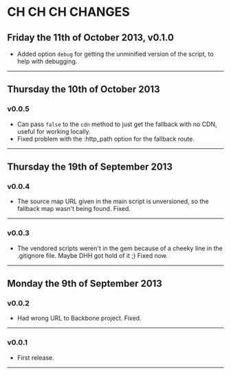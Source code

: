 # CH CH CH CHANGES #

## Friday the 11th of October 2013, v0.1.0 ##

* Added option `debug` for getting the unminified version of the script, to help with debugging.

----


## Thursday the 10th of October 2013 ##

### v0.0.5 ###

* Can pass `false` to the `cdn` method to just get the fallback with no CDN, useful for working locally.
* Fixed problem with the :http_path option for the fallback route.

----


## Thursday the 19th of September 2013 ##

### v0.0.4 ###

* The source map URL given in the main script is unversioned, so the fallback map wasn't being found. Fixed.

----


### v0.0.3 ###

* The vendored scripts weren't in the gem because of a cheeky line in the .gitignore file. Maybe DHH got hold of it ;) Fixed now.

----


## Monday the 9th of September 2013 ##

### v0.0.2 ###

* Had wrong URL to Backbone project. Fixed.

----

### v0.0.1 ###

* First release.

----
